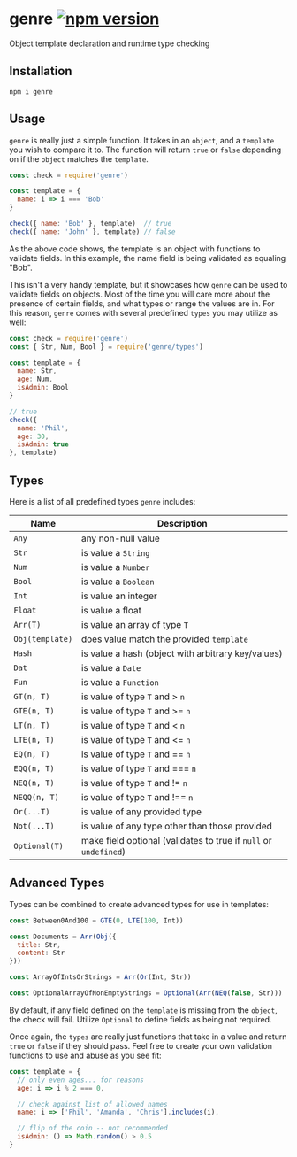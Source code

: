 # genre [![npm version](https://badge.fury.io/js/genre.svg)](https://badge.fury.io/js/genre)

Object template declaration and runtime type checking

## Installation

`npm i genre`

## Usage

`genre` is really just a simple function. It takes in an `object`, and a `template` you wish to compare it to. The function will return `true` or `false` depending on if the `object` matches the `template`.

```js
const check = require('genre')

const template = {
  name: i => i === 'Bob'
}

check({ name: 'Bob' }, template)  // true
check({ name: 'John' }, template) // false
```

As the above code shows, the template is an object with functions to validate fields. In this example, the name field is being validated as equaling "Bob".

This isn't a very handy template, but it showcases how `genre` can be used to validate fields on objects. Most of the time you will care more about the presence of certain fields, and what types or range the values are in. For this reason, `genre` comes with several predefined `types` you may utilize as well:

```js
const check = require('genre')
const { Str, Num, Bool } = require('genre/types')

const template = {
  name: Str,
  age: Num,
  isAdmin: Bool
}

// true
check({
  name: 'Phil',
  age: 30,
  isAdmin: true
}, template)
```

## Types

Here is a list of all predefined types `genre` includes:

| Name | Description |
| --- | --- |
| `Any` | any non-null value |
| `Str` | is value a `String` |
| `Num` | is value a `Number` |
| `Bool` | is value a `Boolean` |
| `Int` | is value an integer |
| `Float` | is value a float |
| `Arr(T)` | is value an array of type `T` |
| `Obj(template)` | does value match the provided `template` |
| `Hash` | is value a hash (object with arbitrary key/values) |
| `Dat` | is value a `Date` |
| `Fun` | is value a `Function` |
| `GT(n, T)` | is value of type `T` and > `n` |
| `GTE(n, T)` | is value of type `T` and >= `n` |
| `LT(n, T)` | is value of type `T` and < `n` |
| `LTE(n, T)` | is value of type `T` and <= `n` |
| `EQ(n, T)` | is value of type `T` and == `n` |
| `EQQ(n, T)` | is value of type `T` and === `n` |
| `NEQ(n, T)` | is value of type `T` and != `n` |
| `NEQQ(n, T)` | is value of type `T` and !== `n` |
| `Or(...T)` | is value of any provided type |
| `Not(...T)` | is value of any type other than those provided |
| `Optional(T)` | make field optional (validates to true if `null` or `undefined`) |

## Advanced Types

Types can be combined to create advanced types for use in templates:

```js
const Between0And100 = GTE(0, LTE(100, Int))

const Documents = Arr(Obj({
  title: Str,
  content: Str
}))

const ArrayOfIntsOrStrings = Arr(Or(Int, Str))

const OptionalArrayOfNonEmptyStrings = Optional(Arr(NEQ(false, Str)))
```

By default, if any field defined on the `template` is missing from the `object`, the check will fail. Utilize `Optional` to define fields as being not required.

Once again, the `types` are really just functions that take in a value and return `true` or `false` if they should pass. Feel free to create your own validation functions to use and abuse as you see fit:

```js
const template = {
  // only even ages... for reasons
  age: i => i % 2 === 0,

  // check against list of allowed names
  name: i => ['Phil', 'Amanda', 'Chris'].includes(i),

  // flip of the coin -- not recommended
  isAdmin: () => Math.random() > 0.5
}
```
